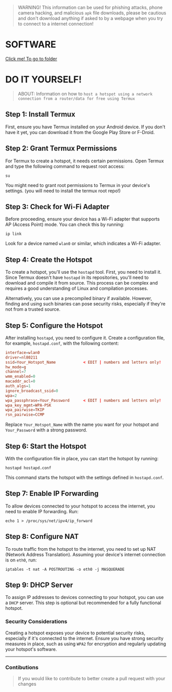 > WARNING! This information can be used for phishing attacks, phone camera hacking, and malicious `apk` file downloads, please be cautious and don't download anything if asked to by a webpage when you try to connect to a internet connection!

# SOFTWARE
[Click me! To go to folder](cpscript.github.io/Termux-Hotspot/software)

# DO IT YOURSELF!
> ABOUT: Information on how to `host a hotspot using a network connection from a router/data for free using Termux`

## Step 1: Install Termux
First, ensure you have Termux installed on your Android device. If you don't have it yet, you can download it from the Google Play Store or F-Droid.

## Step 2: Grant Termux Permissions
For Termux to create a hotspot, it needs certain permissions. Open Termux and type the following command to request root access:
```
su
``` 
You might need to grant root permissions to Termux in your device's settings. (you will need to install the termux root repo!)

## Step 3: Check for Wi-Fi Adapter
Before proceeding, ensure your device has a Wi-Fi adapter that supports AP (Access Point) mode. You can check this by running:
```
ip link
``` 
Look for a device named `wlan0` or similar, which indicates a Wi-Fi adapter.

## Step 4: Create the Hotspot
To create a hotspot, you'll use the `hostapd` tool. First, you need to install it. Since Termux doesn't have `hostapd` in its repositories, you'll need to download and compile it from source. This process can be complex and requires a good understanding of Linux and compilation processes.

Alternatively, you can use a precompiled binary if available. However, finding and using such binaries can pose security risks, especially if they're not from a trusted source.

## Step 5: Configure the Hotspot
After installing `hostapd`, you need to configure it. Create a configuration file, for example, `hostapd.conf`, with the following content:

```conf
interface=wlan0
driver=nl80211
ssid=Your_Hotspot_Name            < EDIT | numbers and letters only!
hw_mode=g
channel=7
wmm_enabled=0
macaddr_acl=0
auth_algs=1
ignore_broadcast_ssid=0
wpa=2
wpa_passphrase=Your_Password      < EDIT | numbers and letters only!
wpa_key_mgmt=WPA-PSK
wpa_pairwise=TKIP
rsn_pairwise=CCMP
```

Replace `Your_Hotspot_Name` with the name you want for your hotspot and `Your_Password` with a strong password.

## Step 6: Start the Hotspot
With the configuration file in place, you can start the hotspot by running:
```
hostapd hostapd.conf
```
This command starts the hotspot with the settings defined in `hostapd.conf`.


## Step 7: Enable IP Forwarding
To allow devices connected to your hotspot to access the internet, you need to enable IP forwarding. Run:
```
echo 1 > /proc/sys/net/ipv4/ip_forward
```

## Step 8: Configure NAT
To route traffic from the hotspot to the internet, you need to set up NAT (Network Address Translation). Assuming your device's internet connection is on `eth0`, run:
```
iptables -t nat -A POSTROUTING -o eth0 -j MASQUERADE
```

## Step 9: DHCP Server
To assign IP addresses to devices connecting to your hotspot, you can use a `DHCP` server. This step is optional but recommended for a fully functional hotspot.

### Security Considerations
Creating a hotspot exposes your device to potential security risks, especially if it's connected to the internet. Ensure you have strong security measures in place, such as using `WPA2` for encryption and regularly updating your hotspot's software.

---

### Contibutions
> If you would like to contribute to better create a pull request with your changes



